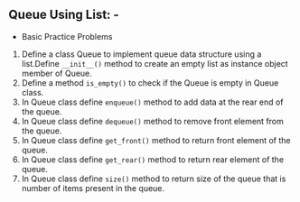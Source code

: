 ## Queue Using List: -
- Basic Practice Problems
1. Define a class Queue to implement queue data structure using a list.Define `__init__()` method to create an empty 
   list as instance object member of Queue.
2. Define a method `is_empty()` to check if the Queue is empty in Queue class.
3. In Queue class define `enqueue()` method to add data at the rear end of the queue.
4. In Queue class define `dequeue()` method to remove front element from the queue.
5. In Queue class define `get_front()` method to return front element of the queue.
6. In Queue class define `get_rear()` method to return rear element of the queue.
7. In Queue class define `size()` method to return size of the queue that is number of items present in the queue.
